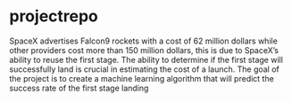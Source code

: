 # projectrepo
SpaceX advertises Falcon9 rockets with a cost of 62 million dollars while other providers cost more than 150 million dollars, this is due to SpaceX’s ability to reuse the first stage. The ability to determine if the first stage will successfully land is crucial in estimating the cost of a launch. The goal of the project is to create a machine learning algorithm that will predict the success rate of the first stage landing

